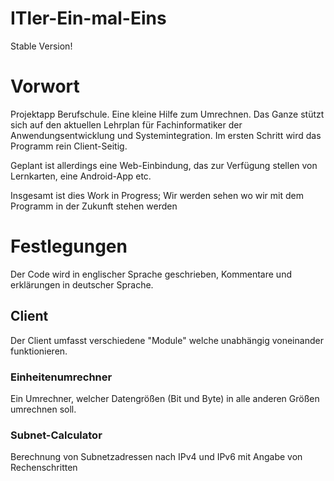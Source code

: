 # ITler-Ein-mal-Eins
Stable Version!
# Vorwort
Projektapp Berufschule. Eine kleine Hilfe zum Umrechnen. Das Ganze stützt sich auf den
aktuellen Lehrplan für Fachinformatiker der Anwendungsentwicklung und Systemintegration.
Im ersten Schritt wird das Programm rein Client-Seitig.

Geplant ist allerdings eine Web-Einbindung, das zur Verfügung stellen von Lernkarten,
eine Android-App etc.

Insgesamt ist dies Work in Progress; Wir werden sehen wo wir mit dem Programm in der Zukunft stehen werden

# Festlegungen
Der Code wird in englischer Sprache geschrieben, Kommentare und erklärungen in deutscher Sprache.

## Client
Der Client umfasst verschiedene "Module" welche unabhängig voneinander funktionieren.

### Einheitenumrechner
Ein Umrechner, welcher Datengrößen (Bit und Byte) in alle anderen Größen umrechnen soll.

### Subnet-Calculator
Berechnung von Subnetzadressen nach IPv4 und IPv6 mit Angabe von Rechenschritten

